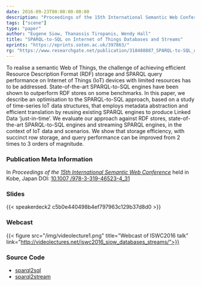 ```yaml
---
date: 2016-09-23T00:00:00-00:00
description: "Proceedings of the 15th International Semantic Web Conference"
tags: ["scene"]
type: "paper"
author: "Eugene Siow, Thanassis Tiropanis, Wendy Hall"
title: "SPARQL-to-SQL on Internet of Things Databases and Streams"
eprints: "https://eprints.soton.ac.uk/397863/"
rg: "https://www.researchgate.net/publication/318488887_SPARQL-to-SQL_on_internet_of_things_databases_and_streams"
---
```


To realise a semantic Web of Things, the challenge of achieving efficient Resource Description Format (RDF) storage and SPARQL query performance on Internet of Things (IoT) devices with limited resources has to be addressed. State-of-the-art SPARQL-to-SQL engines have been shown to outperform RDF stores on some benchmarks. In this paper, we describe an optimisation to the SPARQL-to-SQL approach, based on a study of time-series IoT data structures, that employs metadata abstraction and efficient translation by reusing existing SPARQL engines to produce Linked Data ‘just-in-time’. We evaluate our approach against RDF stores, state-of-the-art SPARQL-to-SQL engines and streaming SPARQL engines, in the context of IoT data and scenarios. We show that storage efficiency, with succinct row storage, and query performance can be improved from 2 times to 3 orders of magnitude.

### Publication Meta Information

In _Proceedings of the [15th International Semantic Web Conference](http://iswc2016.semanticweb.org/)_ held in Kobe, Japan
DOI: [10.1007 /978-3-319-46523-4_31](https://doi.org/10.1007/978-3-319-46523-4_31)

### Slides

<div style="width:480px;">
{{< speakerdeck2 c5b0e440498b4ef797963c129b37d8d0 >}}
</div>

### Webcast

{{< figure src="/img/videolecture1.png" title="Webcast of ISWC2016 talk" link="http://videolectures.net/iswc2016_siow_databases_streams/">}}

### Source Code

- [sparql2sql](https://github.com/eugenesiow/sparql2sql)
- [sparql2stream](https://github.com/eugenesiow/sparql2stream)